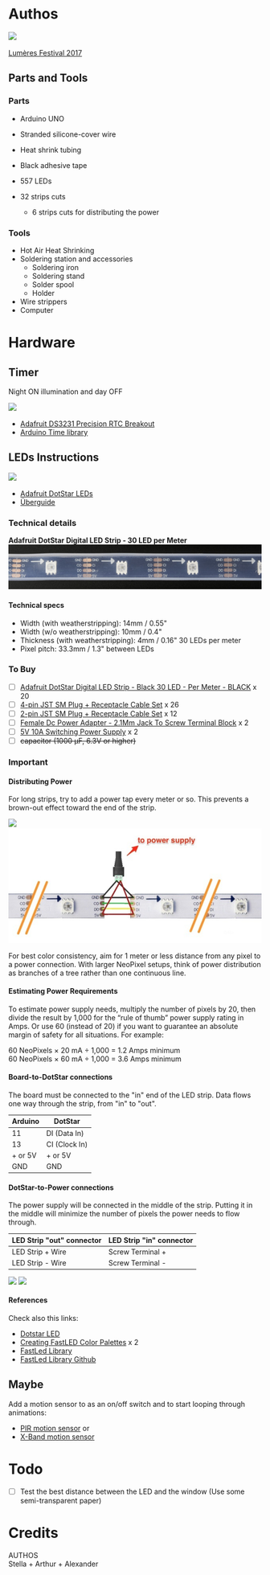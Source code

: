 # Authos
![](https://github.com/spezialis/authos/blob/master/readme_data/NEXT_AUTHOS_2017.gif)

[Lumères Festival 2017](http://www.festivallausannelumieres.ch/)

## Parts and Tools
### Parts
- Arduino UNO
- Stranded silicone-cover wire
- Heat shrink tubing
- Black adhesive tape

- 557 LEDs
- 32 strips cuts
	- 6 strips cuts for distributing the power

### Tools
- Hot Air Heat Shrinking
- Soldering station and accessories
	- Soldering iron
	- Soldering stand
	- Solder spool
	- Holder
- Wire strippers
- Computer

# Hardware
## Timer
Night ON illumination and day OFF

![](https://s3.amazonaws.com/learn-production/guides/images/000/001/231/medium800/thump.jpg?1454534952)

- [Adafruit DS3231 Precision RTC Breakout](https://learn.adafruit.com/adafruit-ds3231-precision-rtc-breakout/)
- [Arduino Time library](https://playground.arduino.cc/Code/Time)

## LEDs Instructions
![](https://cdn-learn.adafruit.com/assets/assets/000/021/922/medium800/leds_dotstar-banner.jpg?1419375063)

- [Adafruit DotStar LEDs](https://learn.adafruit.com/adafruit-dotstar-leds)
- [Überguide](https://learn.adafruit.com/adafruit-neopixel-uberguide/the-magic-of-neopixels)

### Technical details
**Adafruit DotStar Digital LED Strip - 30 LED per Meter**
![alt text](https://github.com/spezialis/authos/blob/master/readme_data/2237-08.jpg)

#### Technical specs
- Width (with weatherstripping): 14mm / 0.55"
- Width (w/o weatherstripping): 10mm / 0.4"
- Thickness (with weatherstripping):  4mm / 0.16"
30 LEDs per meter
- Pixel pitch: 33.3mm / 1.3" between LEDs

### To Buy
- [ ] [Adafruit DotStar Digital LED Strip - Black 30 LED - Per Meter - BLACK](https://www.adafruit.com/product/2237) x 20
- [ ] [4-pin JST SM Plug + Receptacle Cable Set](https://www.amazon.de/gp/product/B01D9JD4ZG/ref=ox_sc_act_title_1?smid=AGJ2TI2R2YFK8&psc=1) x 26
- [ ] [2-pin JST SM Plug + Receptacle Cable Set](http://www.robotshop.com/en/2-pin-jst-sm-cable-set.html) x 12
- [ ] [Female Dc Power Adapter - 2.1Mm Jack To Screw Terminal Block](https://www.adafruit.com/product/368) x 2
- [ ] [5V 10A Switching Power Supply](https://www.adafruit.com/product/658) x 2
- [ ] ~~capacitor (1000 µF, 6.3V or higher)~~

### Important
#### Distributing Power
For long strips, try to add a power tap every meter or so. This prevents a brown-out effect toward the end of the strip.

![](https://cdn-learn.adafruit.com/assets/assets/000/010/716/medium800/leds_nobrown.jpg?1377911872)
![](https://github.com/spezialis/authos/blob/master/readme_data/Led_power.png)

For best color consistency, aim for 1 meter or less distance from any pixel to a power connection. With larger NeoPixel setups, think of power distribution as branches of a tree rather than one continuous line.

#### Estimating Power Requirements
To estimate power supply needs, multiply the number of pixels by 20, then divide the result by 1,000 for the “rule of thumb” power supply rating in Amps. Or use 60 (instead of 20) if you want to guarantee an absolute margin of safety for all situations. For example:

60 NeoPixels × 20 mA ÷ 1,000 = 1.2 Amps minimum<br>
60 NeoPixels × 60 mA ÷ 1,000 = 3.6 Amps minimum

#### Board-to-DotStar connections
The board must be connected to the "in" end of the LED strip.  Data flows one way through the strip, from "in" to "out".

| Arduino  	| DotStar 			|
| --				|	-- 						|
| 11 				| DI (Data In) 	|
| 13  			| CI (Clock In) |
| + or 5V  	| + or 5V  			|
| GND  			| GND 					|

#### DotStar-to-Power connections
The power supply will be connected in the middle of the strip. Putting it in the middle will minimize the number of pixels the power needs to flow through.

| LED Strip "out" connector | LED Strip "in" connector |
| -- 												| -- 											 |
| LED Strip + Wire  				| Screw Terminal +  			 |
| LED Strip - Wire 					| Screw Terminal -  			 |

![](https://learn.adafruit.com/assets/45036)
![](https://learn.adafruit.com/assets/45037)

#### References
Check also this links:
- [Dotstar LED](https://learn.adafruit.com/neopixel-and-glass-pebble-floor/neopixel-assembly?view=all#step-2)
- [Creating FastLED Color Palettes](https://learn.adafruit.com/twinkling-led-parasol/assembly) x 2
- [FastLed Library](http://fastled.io/)
- [FastLed Library Github](https://github.com/FastLED/FastLED)

## Maybe
Add a motion sensor to as an on/off switch and to start looping through animations:
- [PIR motion sensor](https://learn.adafruit.com/pir-passive-infrared-proximity-motion-sensor/overview) or
- [X-Band motion sensor](https://www.parallax.com/product/32213)

# Todo
- [ ] Test the best distance between the LED and the window (Use some semi-transparent paper)

# Credits
AUTHOS<br>
Stella + Arthur + Alexander
